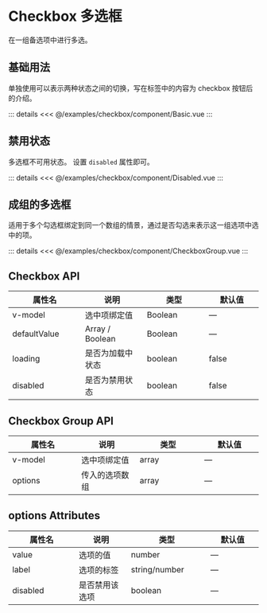 <script setup>
import Basic from './component/Basic.vue'
import CheckboxGroup from './component/CheckboxGroup.vue'
import Disabled from './component/Disabled.vue'
</script>

# Checkbox 多选框

在一组备选项中进行多选。

## 基础用法

单独使用可以表示两种状态之间的切换，写在标签中的内容为 checkbox 按钮后的介绍。
<Demo>
<Basic/>

::: details
<<< @/examples/checkbox/component/Basic.vue
:::
</Demo>

## 禁用状态

多选框不可用状态。
设置 `disabled` 属性即可。
<Demo>
<Disabled/>

::: details
<<< @/examples/checkbox/component/Disabled.vue
:::
</Demo>

## 成组的多选框

适用于多个勾选框绑定到同一个数组的情景，通过是否勾选来表示这一组选项中选中的项。
<Demo>
<CheckboxGroup/>

::: details
<<< @/examples/checkbox/component/CheckboxGroup.vue
:::
</Demo>

## Checkbox API

| 属性名       | 说明             | 类型    | 默认值 |
| ------------ | ---------------- | ------- | ------ |
| v-model      | 选中项绑定值     | Boolean | —      |
| defaultValue | Array / Boolean  | Boolean | —      |
| loading      | 是否为加载中状态 | boolean | false  |
| disabled     | 是否为禁用状态   | boolean | false  |

## Checkbox Group API

| 属性名  | 说明         | 类型  | 默认值 |
| ------- | ------------ | ----- | ------ |
| v-model | 选中项绑定值 | array | —      |
| options | 传入的选项数组     | array | —      |

## options Attributes

| 属性名   | 说明           | 类型          | 默认值 |
| -------- | -------------- | ------------- | ------ |
| value    | 选项的值       | number        | —      |
| label    | 选项的标签     | string/number | —      |
| disabled | 是否禁用该选项 | boolean       | —      |

<style>
  table td {
      width:200px
  }
</style>
